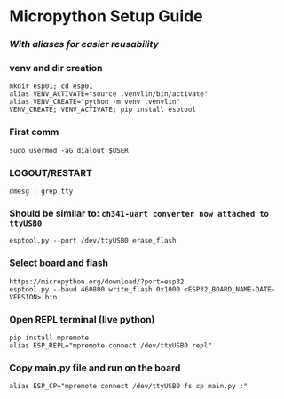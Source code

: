 # Micropython Setup Guide
### _With aliases for easier reusability_
### venv and dir creation
```
mkdir esp01; cd esp01
alias VENV_ACTIVATE="source .venvlin/bin/activate"
alias VENV_CREATE="python -m venv .venvlin"
VENV_CREATE; VENV_ACTIVATE; pip install esptool
```
### First comm
```sudo usermod -aG dialout $USER```
### LOGOUT/RESTART
```dmesg | grep tty```
### Should be similar to: `ch341-uart converter now attached to ttyUSB0`
```esptool.py --port /dev/ttyUSB0 erase_flash```

### Select board and flash
```
https://micropython.org/download/?port=esp32
esptool.py --baud 460800 write_flash 0x1000 <ESP32_BOARD_NAME-DATE-VERSION>.bin
```

### Open REPL terminal (live python)
```
pip install mpremote
alias ESP_REPL="mpremote connect /dev/ttyUSB0 repl"
```

### Copy main.py file and run on the board
```alias ESP_CP="mpremote connect /dev/ttyUSB0 fs cp main.py :"```
